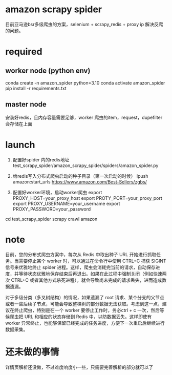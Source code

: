 # amazon scrapy spider  
目前亚马逊bsr多级爬虫的方案，selenium + scrapy_redis + proxy ip 解决反爬的问题。

# required
## worker node (python env)
conda create -n amazon_spider python=3.10
conda activate amazon_spider
pip install -r requirements.txt

## master node  
安装好redis，且内存容量需要足够，worker 爬虫的item，request，dupefilter会存储在上面


# launch
1. 配置好spider 内的redis地址
test_scrapy_spider/amazon_scrapy_spider/spiders/amazon_spider.py

2. 给redis写入分布式爬虫启动的种子目录（第一次启动的时候）
lpush amazon:start_urls https://www.amazon.com/Best-Sellers/zgbs/


3. 配置好worker环境，启动worker爬虫
export PROXY_HOST=your_proxy_host
export PROTY_PORT=your_proxy_port
export PROXY_USERNAME=your_username
export PROXY_PASSWORD=your_password
   
cd test_scrapy_spider
scrapy crawl amazon

# note  
目前，您的分布式爬虫方案中，每次从 Redis 中取出种子 URL 开始进行抓取任务。当需要停止某个 worker 时，可以通过在命令行中使用 CTRL+C 捕获 SIGINT 信号来优雅地终止 spider 进程。这样，爬虫会消耗完当前的请求，自动保存进度，并等待状态优雅地保存结束后再退出。如果在此过程中强制关闭（例如快速两次 CTRL+C 或者其他方式杀死进程），就会导致尚未完成的请求丢失，进而造成数据遗漏。

对于多级分类（多叉树结构）的情况，如果遗漏了 root 请求、某个分支的父节点或者一些后续子节点，可能会导致整棵树的部分数据无法获取。考虑到这一点，建议在终止爬虫，特别是在一个 worker 要停止工作时，务必ctrl + c 一次，然后等候爬虫把 URL 和相应的状态存储到 Redis 中，以防数据丢失。这样即使有 worker 异常终止，也能够保留已经完成的任务进度，方便下一次重启后继续进行数据采集。

# 还未做的事情  
详情页解析还没做，不过难度响度小一些，只需要完善解析的部分就可以了
